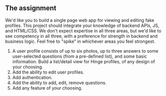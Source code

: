 ## The assignment

We'd like you to build a single page web app for viewing and editing fake profiles. This project should integrate your knowledge of backend APIs, JS, and HTML/CSS. We don't expect expertise in all three areas, but we'd like to see competency in all three, with a preference for strength in backend and business logic. Feel free to "spike" in whichever areas you feel strongest.

1. A user profile consists of up to six photos, up to three answers to some user-selected questions (from a pre-defined list), and some basic information. Build a list/detail view for Hinge profiles, of any design of your choosing.
2. Add the ability to edit user profiles.
3. Add authentication.
4. Add the ability to add, edit, remove questions.
5. Add any feature of your choosing.

